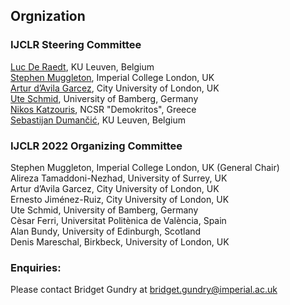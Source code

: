 ## Orgnization

### IJCLR Steering Committee

[Luc De Raedt](https://people.cs.kuleuven.be/~luc.deraedt/), KU Leuven, Belgium <br>
[Stephen Muggleton](http://wp.doc.ic.ac.uk/shm/), Imperial College London, UK <br>
[Artur d’Avila Garcez](http://www.staff.city.ac.uk/~aag/), City University of London, UK <br>
[Ute Schmid](https://www.uni-bamberg.de/en/cogsys/schmid-ute/), University of Bamberg, Germany <br>
[Nikos Katzouris](https://users.iit.demokritos.gr/~nkatz/), NCSR "Demokritos", Greece <br>
[Sebastijan Dumančić](https://sebdumancic.github.io/), KU Leuven, Belgium <br>

### IJCLR 2022 Organizing Committee

Stephen Muggleton, Imperial College London, UK (General Chair) <br>
Alireza Tamaddoni-Nezhad, University of Surrey, UK <br>
Artur d’Avila Garcez, City University of London, UK <br>
Ernesto Jiménez-Ruiz, City University of London, UK <br>
Ute Schmid, University of Bamberg, Germany <br>
Cèsar Ferri, Universitat Politènica de València, Spain <br>
Alan Bundy, University of Edinburgh, Scotland <br>
Denis Mareschal, Birkbeck, University of London, UK <br>

### Enquiries:

Please contact Bridget Gundry at [bridget.gundry@imperial.ac.uk](mailto:bridget.gundry@imperial.ac.uk)
